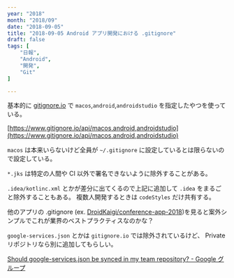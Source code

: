 ```yaml
---
year: "2018"
month: "2018/09"
date: "2018-09-05"
title: "2018-09-05 Android アプリ開発における .gitignore"
draft: false
tags: [
    "日報",
    "Android",
    "開発",
    "Git"
]

---
```


基本的に [gitignore\.io](https://www.gitignore.io/) で `macos`,`android`,`androidstudio` を指定したやつを使っている。

[https://www.gitignore.io/api/macos,android,androidstudio](https://www.gitignore.io/api/macos,android,androidstudio)

`macos` は本来いらないけど全員が `~/.gitignore` に設定しているとは限らないので設定している。

`*.jks` は特定の人間や CI 以外で署名できないように除外することがある。

`.idea/kotlinc.xml` とかが差分に出てくるので上記に追加して `.idea` をまるごと除外することもある。
複数人開発するときは `codeStyles` だけ共有する。

他のアプリの .gitignore (ex. [DroidKaigi/conference\-app\-2018](https://github.com/DroidKaigi/conference-app-2018/blob/master/.gitignore))を見ると案外シンプルでこれが業界のベストプラクティスなのかな？

`google-services.json` とかは `gitignore.io` では除外されているけど、 Private リポジトリなら別に追加してもらしい。

[Should google\-services\.json be synced in my team repository? \- Google グループ](https://groups.google.com/forum/#!msg/firebase-talk/bamCgTDajkw/uVEJXjtiBwAJ)




